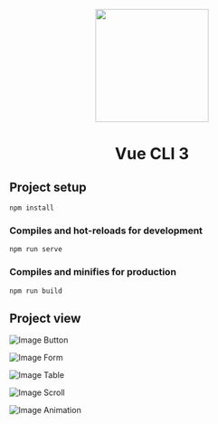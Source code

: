 <p align="center">
    <a href="https://cn.vuejs.org">
        <img width="200" src="https://raw.githubusercontent.com/lihaomu/leo/master/src/assets/logo.png">
    </a>
</p>
<h1 align="center">Vue CLI 3</h1>

## Project setup
```
npm install
```

### Compiles and hot-reloads for development
```
npm run serve
```

### Compiles and minifies for production
```
npm run build
```

## Project view
![Image Button](https://raw.githubusercontent.com/lihaomu/src/master/leo-btn.png)

![Image Form](https://raw.githubusercontent.com/lihaomu/src/master/leo-form.png)

![Image Table](https://raw.githubusercontent.com/lihaomu/src/master/leo-table.png)

![Image Scroll](https://raw.githubusercontent.com/lihaomu/src/master/leo-scroll.png)

![Image Animation](https://raw.githubusercontent.com/lihaomu/src/master/leo-animation.png)
